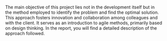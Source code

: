 The main objective of this project lies not in the development itself but in the method employed to identify the problem and find the optimal solution. This approach fosters innovation and collaboration among colleagues and with the client. It serves as an introduction to agile methods, primarily based on design thinking.
In the report, you will find a detailed description of the approach followed.
